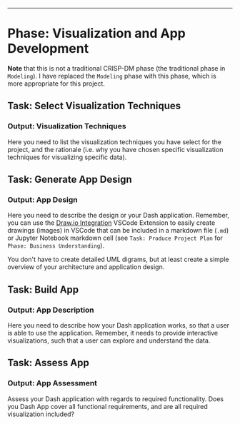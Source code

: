 
---

# Phase: Visualization and App Development

**Note** that this is not a traditional CRISP-DM phase (the traditional phase in `Modeling`). I have replaced the `Modeling` phase with this phase, which is more appropriate for this project.

## Task: Select Visualization Techniques

### Output: Visualization Techniques

Here you need to list the visualization techniques you have select for the project, and the rationale (i.e. why you have chosen specific visualization techniques for visualizing specific data).

## Task: Generate App Design

### Output: App Design

Here you need to describe the design or your Dash application. Remember, you can use the [Draw.io Integration](https://marketplace.visualstudio.com/items?itemName=hediet.vscode-drawio) VSCode Extension to easily create drawings (images) in VSCode that can be included in a markdown file (`.md`) or Jupyter Notebook markdown cell (see `Task: Produce Project Plan` for `Phase: Business Understanding`).

You don't have to create detailed UML digrams, but at least create a simple overview of your architecture and application design.

## Task: Build App

### Output: App Description

Here you need to describe how your Dash application works, so that a user is able to use the application. Remember, it needs to provide interactive visualizations, such that a user can explore and understand the data.

## Task: Assess App

### Output: App Assessment

Assess your Dash application with regards to required functionality. Does you Dash App cover all functional requirements, and are all required visualization included?